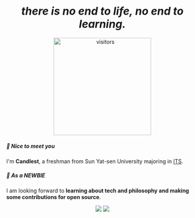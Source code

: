 <h1 align="center"><i>there is no end to life, no end to learning.</i></h1>

<div align="center">
  <img
    width="256px"
    alt="visitors"
    src="https://count.getloli.com/get/@candlest"
  />
</div>

##### 👋 Nice to meet you

I'm **Candlest**, a freshman from Sun Yat-sen University majoring in [ITS](https://en.wikipedia.org/wiki/Intelligent_transportation_system).

##### 🥺 As a **NEWBIE**

I am looking forward to **learning about tech and philosophy and making some contributions for open source**.

<div align="center">
    <img src="https://github-readme-stats.vercel.app/api/top-langs/?hide=javascript,html,asl&username=candlest&exclude_repo=arch-guide,candlest.github.io,candlest"/>
    <img src="https://github-readme-stats.vercel.app/api?username=candlest&show_icons=true&line_height=40"/>
</div>
